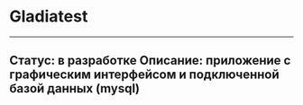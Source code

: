 # Gladiatest
----------------
Статус: в разработке
Описание: приложение с графическим интерфейсом и подключенной базой данных (mysql)
----------------
